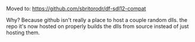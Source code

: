 Moved to: https://github.com/sbritorodr/df-sdl12-compat

Why?
Because github isn't really a place to host a couple random dlls. the repo it's now hosted on properly builds the dlls from source instead of just hosting them.
